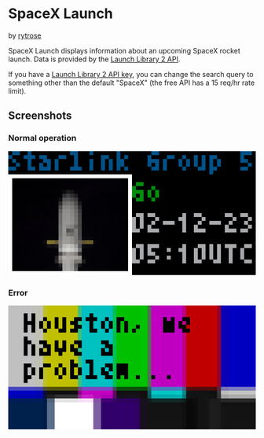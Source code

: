 # SpaceX Launch
by [rytrose](https://github.com/rytrose)

SpaceX Launch displays information about an upcoming SpaceX rocket launch. Data is provided by the [Launch Library 2 API](https://thespacedevs.com/llapi).

If you have a [Launch Library 2 API key](https://github.com/TheSpaceDevs/Tutorials/blob/main/faqs/faq_LL2.md#free-and-paid-access), you can change the search query to something other than the default "SpaceX" (the free API has a 15 req/hr rate limit).

## Screenshots
### Normal operation
![normal operation screenshot](./spacex_launch.png)

### Error
![error screenshot](./error.png)